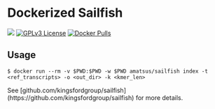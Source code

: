 # Dockerized Sailfish
[![](http://imagelayers.io/badge/amatsus/sailfish:latest.svg)](https://imagelayers.io/?images=amatsus/sailfish:latest 'Get your own badge on imagelayers.io') [![GPLv3 License](http://img.shields.io/badge/license-GPL_v3-blue.svg?style=flat)](LICENSE) [![Docker Pulls](http://img.shields.io/docker/pulls/amatsus/sailfish.svg)]()

## Usage

```
$ docker run --rm -v $PWD:$PWD -w $PWD amatsus/sailfish index -t <ref_transcripts> -o <out_dir> -k <kmer_len>
```
<p>
See [github.com/kingsfordgroup/sailfish](https://github.com/kingsfordgroup/sailfish) for more details.
